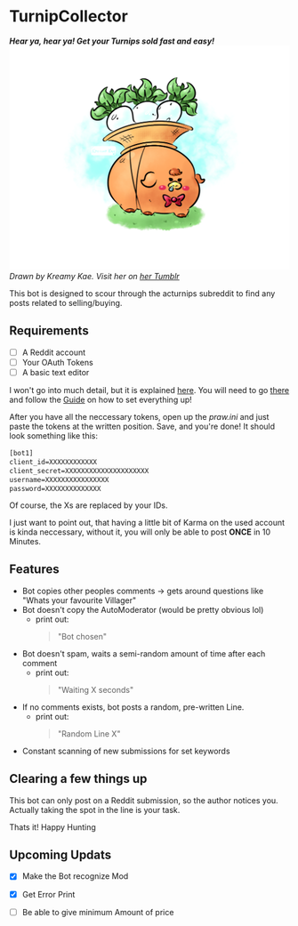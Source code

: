 # TurnipCollector
**_Hear ya, hear ya! Get your Turnips sold fast and easy!_**
![](images/Daisy.png)
_Drawn by Kreamy Kae. Visit her on [her Tumblr](https://kreamykae.tumblr.com/)_

This bot is designed to scour through the acturnips subreddit to find any posts related to selling/buying.
## Requirements
- [ ] A Reddit account
- [ ] Your OAuth Tokens
- [ ] A basic text editor

I won't go into much detail, but it is explained [here](https://github.com/reddit-archive/reddit/wiki/OAuth2-Quick-Start-Example).
You will need to go [there](https://www.reddit.com/prefs/apps) and follow the [Guide](https://github.com/reddit-archive/reddit/wiki/OAuth2-Quick-Start-Example) on how to set everything up!

After you have all the neccessary tokens, open up the _praw.ini_ and just paste the tokens at the written position. Save, and you're done! 
It should look something like this:
```
[bot1]
client_id=XXXXXXXXXXXX
client_secret=XXXXXXXXXXXXXXXXXXXXX
username=XXXXXXXXXXXXXXXX
password=XXXXXXXXXXXXXX

```
Of course, the Xs are replaced by your IDs.

I just want to point out, that having a little bit of Karma on the used account is kinda neccessary, without it, you will only be able to post **ONCE** in 10 Minutes.
 

## Features

- Bot copies other peoples comments -> gets around questions like "Whats your favourite Villager"
- Bot doesn't copy the AutoModerator (would be pretty obvious lol)
  - print out: 
    > "Bot chosen"
- Bot doesn't spam, waits a semi-random amount of time after each comment
  - print out:
    > "Waiting X seconds"
- If no comments exists, bot posts a random, pre-written Line. 
  - print out: 
    > "Random Line X"
- Constant scanning of new submissions for set keywords


## Clearing a few things up
This bot can only post on a Reddit submission, so the author notices you. Actually taking the spot in the line is your task.

Thats it! Happy Hunting


## Upcoming Updats
- [X] Make the Bot recognize Mod
- [X] Get Error Print
- [ ] Be able to give minimum Amount of price



